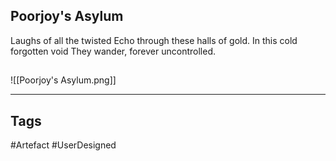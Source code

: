 ## Poorjoy's Asylum
Laughs of all the twisted
Echo through these halls of gold.
In this cold forgotten void
They wander, forever uncontrolled.
## 
![[Poorjoy's Asylum.png]]

---
## Tags
#Artefact
#UserDesigned 